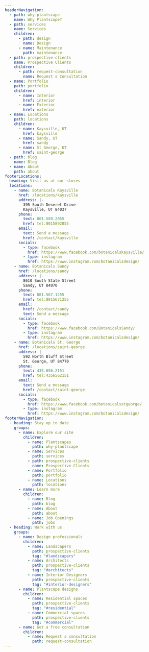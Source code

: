 ```yaml
---
headerNavigation:
  - path: why-plantscape
    name: Why Plantscape?
  - path: services
    name: Services
    children:
      - path: design
        name: Design
      - name: Maintenance
        path: maintenance
  - path: prospective-clients
    name: Prospective Clients
    children:
      - path: request-consultation
        name: Request a Consultation
  - name: Portfolio
    path: portfolio
    children:
      - name: Interior
        href: interior
      - name: Exterior
        href: exterior
  - name: Locations
    path: locations
    children:
      - name: Kaysville, UT
        href: kaysville
      - name: Sandy, UT
        href: sandy
      - name: St George, UT
        href: saint-george
  - path: blog
    name: Blog
  - name: About
    path: about
footerLocations:
  heading: Visit us at our stores
  locations:
    - name: Botanicals Kaysville
      href: /locations/kaysville
      address: |-
        395 South Deseret Drive
        Kaysville, UT 84037
      phone:
        text: 801.589.2055
        href: tel:8015892055
      email:
        text: Send a message
        href: /contact/kaysville
      socials:
        - type: facebook
          href: https://www.facebook.com/botanicalskaysville/
        - type: instagram
          href: https://www.instagram.com/botanicalsdesign/
    - name: Botanicals Sandy
      href: /locations/sandy
      address: |-
        8610 South State Street
        Sandy, UT 84070
      phone:
        text: 801.567.1255
        href: tel:8015671255
      email:
        href: /contact/sandy
        text: Send a message
      socials:
        - type: facebook
          href: https://www.facebook.com/BotanicalsSandy/
        - type: instagram
          href: https://www.instagram.com/botanicalsdesign/
    - name: Botanicals St. George
      href: /locations/saint-george
      address: |-
        592 North Bluff Street
        St. George, UT 84770
      phone:
        text: 435.656.2151
        href: tel:4356562151
      email:
        text: Send a message
        href: /contact/saint-george
      socials:
        - type: facebook
          href: https://www.facebook.com/botanicalsstgeorge/
        - type: instagram
          href: https://www.instagram.com/botanicalsdesign/
footerNavigation:
  - heading: Stay up to date
    groups:
      - name: Explore our site
        children:
          - name: Plantscapes
            path: why-plantscape
          - name: Services
            path: services
          - path: prospective-clients
            name: Prospective Clients
          - name: Portfolio
            path: portfolio
          - name: Locations
            path: locations
      - name: Learn more
        children:
          - name: Blog
            path: blog
          - name: About
            path: about
          - name: Job Openings
            path: jobs
  - heading: Work with us
    groups:
      - name: Design professionals
        children:
          - name: Landscapers
            path: prospective-clients
            tag: "#landscapers"
          - name: Architects
            path: prospective-clients
            tag: "#architects"
          - name: Interior Designers
            path: prospective-clients
            tag: "#interior-designers"
      - name: Plantscape designs
        children:
          - name: Residential spaces
            path: prospective-clients
            tag: "#residential"
          - name: Commercial spaces
            path: prospective-clients
            tag: "#commercial"
      - name: Get a free consultation
        children:
          - name: Request a consultation
            path: request-consultation
---
```

